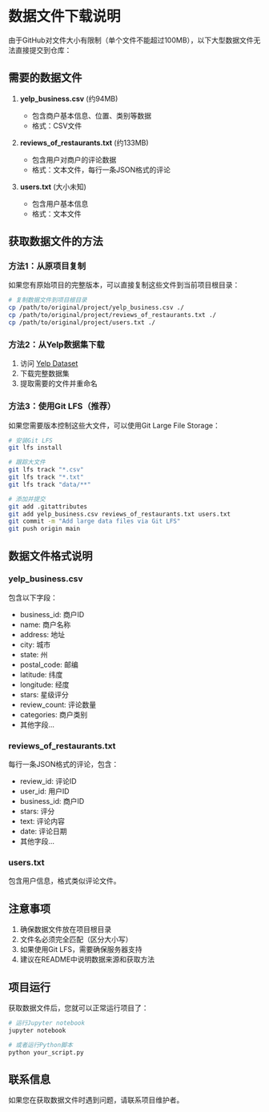 # 数据文件下载说明

由于GitHub对文件大小有限制（单个文件不能超过100MB），以下大型数据文件无法直接提交到仓库：

## 需要的数据文件

1. **yelp_business.csv** (约94MB)
   - 包含商户基本信息、位置、类别等数据
   - 格式：CSV文件

2. **reviews_of_restaurants.txt** (约133MB) 
   - 包含用户对商户的评论数据
   - 格式：文本文件，每行一条JSON格式的评论

3. **users.txt** (大小未知)
   - 包含用户基本信息
   - 格式：文本文件

## 获取数据文件的方法

### 方法1：从原项目复制
如果您有原始项目的完整版本，可以直接复制这些文件到当前项目根目录：
```bash
# 复制数据文件到项目根目录
cp /path/to/original/project/yelp_business.csv ./
cp /path/to/original/project/reviews_of_restaurants.txt ./
cp /path/to/original/project/users.txt ./
```

### 方法2：从Yelp数据集下载
1. 访问 [Yelp Dataset](https://www.yelp.com/dataset)
2. 下载完整数据集
3. 提取需要的文件并重命名

### 方法3：使用Git LFS（推荐）
如果您需要版本控制这些大文件，可以使用Git Large File Storage：

```bash
# 安装Git LFS
git lfs install

# 跟踪大文件
git lfs track "*.csv"
git lfs track "*.txt"
git lfs track "data/**"

# 添加并提交
git add .gitattributes
git add yelp_business.csv reviews_of_restaurants.txt users.txt
git commit -m "Add large data files via Git LFS"
git push origin main
```

## 数据文件格式说明

### yelp_business.csv
包含以下字段：
- business_id: 商户ID
- name: 商户名称
- address: 地址
- city: 城市
- state: 州
- postal_code: 邮编
- latitude: 纬度
- longitude: 经度
- stars: 星级评分
- review_count: 评论数量
- categories: 商户类别
- 其他字段...

### reviews_of_restaurants.txt
每行一条JSON格式的评论，包含：
- review_id: 评论ID
- user_id: 用户ID
- business_id: 商户ID
- stars: 评分
- text: 评论内容
- date: 评论日期
- 其他字段...

### users.txt
包含用户信息，格式类似评论文件。

## 注意事项

1. 确保数据文件放在项目根目录
2. 文件名必须完全匹配（区分大小写）
3. 如果使用Git LFS，需要确保服务器支持
4. 建议在README中说明数据来源和获取方法

## 项目运行

获取数据文件后，您就可以正常运行项目了：

```bash
# 运行Jupyter notebook
jupyter notebook

# 或者运行Python脚本
python your_script.py
```

## 联系信息

如果您在获取数据文件时遇到问题，请联系项目维护者。
